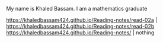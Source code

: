 My name is Khaled Bassam. I am a mathematics graduate

https://khaledbassam424.github.io/Reading-notes/read-02a | https://khaledbassam424.github.io/Reading-notes/read-02b
https://khaledbassam424.github.io/Reading-notes/ | nothing
